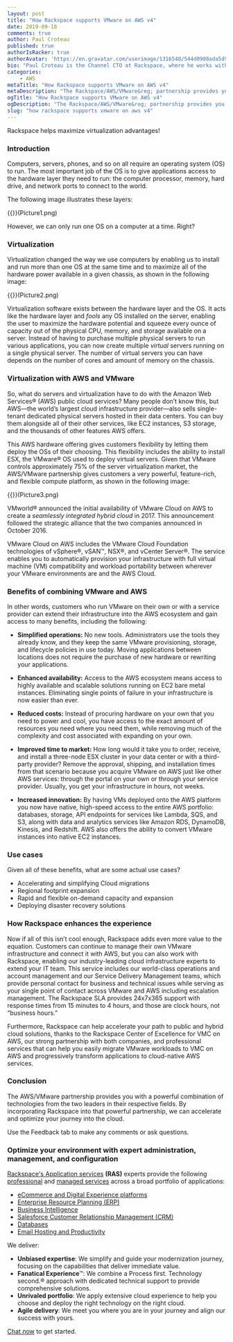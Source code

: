 ```yaml
---
layout: post
title: "How Rackspace supports VMware on AWS v4"
date: 2019-09-18
comments: true
author: Paul Croteau
published: true
authorIsRacker: true
authorAvatar: 'https://en.gravatar.com/userimage/1316548/544d0908ada5d93056e89afc7d240c23.png?size=200'
bio: "Paul Croteau is the Channel CTO at Rackspace, where he works with partners to enable their understanding of technology, the Rackspace portfolio, and the state of the industry. With more than 25 years of information technology experience including roles in engineering, sales, account management, and technical training, Paul’s experience helps him relate with partners and customers at all levels within an organization. His energy and passion for technology have been helpful in creating successful sales engagements and exceptional customer experiences with partners of all sizes. Paul originally joined Rackspace in 2005. Previous employers include AT&T, HP, and Accenture. Paul is based in San Antonio, Texas. Outside of work, Paul is a professional musician and composer and is married with two teenagers and a house full of pets."
categories:
    - AWS
metaTitle: "How Rackspace supports VMware on AWS v4"
metaDescription: "The Rackspace/AWS/VMware&reg; partnership provides you with a powerful combination of technologies for your cloud journey."
ogTitle: "How Rackspace supports VMware on AWS v4"
ogDescription: "The Rackspace/AWS/VMware&reg; partnership provides you with a powerful combination of technologies for your cloud journey."
slug: "how rackspace supports vmware on aws v4" 
---
```


Rackspace helps maximize virtualization advantages!

<!--more-->

### Introduction

Computers, servers, phones, and so on all require an operating system (OS) to
run. The most important job of the OS is to give applications access to the
hardware layer they need to run: the computer processor, memory, hard drive,
and network ports to connect to the world.

The following image illustrates these layers:

{{<image src="" title="" alt="">}}(Picture1.png)

However, we can only run one OS on a computer at a time. Right?

### Virtualization

Virtualization changed the way we use computers by enabling us to install and
run more than one OS at the same time and to maximize all of the
hardware power available in a given chassis, as shown in the following image:

{{<image src="" title="" alt="">}}(Picture2.png)

Virtualization software exists between the hardware layer and the OS.
It acts like the hardware layer and *fools* any OS
installed on the server, enabling the user to maximize the hardware potential
and squeeze every ounce of capacity out of the physical CPU, memory, and
storage available on a server. Instead of having to purchase multiple physical
servers to run various applications, you can now create multiple *virtual*
servers running on a single physical server. The number of virtual servers
you can have depends on the number of cores and amount of memory on the chassis.

### Virtualization with AWS and VMware

So, what do servers and virtualization have to do with the Amazon Web Services&reg;
(AWS) public cloud services? Many people don’t know this, but AWS—the world’s
largest cloud infrastructure provider—also sells single-tenant dedicated
physical servers hosted in their data centers. You can buy them alongside all
of their other services, like EC2 instances, S3 storage, and the thousands of
other features AWS offers.

This AWS hardware offering gives customers flexibility by letting them deploy
the OSs of their choosing. This flexibility includes the ability to install
ESX, the VMware&reg; OS used to deploy virtual servers. Given that
VMware controls approximately 75% of the server virtualization market, the
AWS/VMware partnership gives customers a very powerful, feature-rich, and
flexible compute platform, as shown in the following image:

{{<image src="" title="" alt="">}}(Picture3.png)

VMworld&reg; announced the initial availability of VMware Cloud on AWS to
create a *seamlessly integrated hybrid cloud* in 2017. This announcement followed
the strategic alliance that the two companies announced in October 2016.

VMware Cloud on AWS includes the VMware Cloud Foundation technologies of
vSphere&reg;, vSAN&trade;, NSX&reg;, and vCenter Server&reg;. The service
enables you to automatically
provision your infrastructure with full virtual machine (VM) compatibility and
workload portability between wherever your VMware environments are and the AWS
Cloud.

### Benefits of combining VMware and AWS

In other words, customers who run VMware on their own or with a service provider
can extend their infrastructure into the AWS ecosystem and gain access to many
benefits, including the following:

-	**Simplified operations:** No new tools. Administrators use the tools they
   already know, and they keep the same VMware provisioning, storage, and
   lifecycle policies in use today. Moving applications between locations does
   not require the purchase of new hardware or rewriting your applications.

-	**Enhanced availability:** Access to the AWS ecosystem means access to
   highly available and scalable solutions running on EC2 bare metal instances.
   Eliminating single points of failure in your infrastructure is now easier
   than ever.

-	**Reduced costs:** Instead of procuring hardware on your own that you need
   to power and cool, you have access to the exact amount of resources you need
   where you need them, while removing much of the complexity and cost
   associated with expanding on your own.

-	**Improved time to market:** How long would it take you to order, receive,
   and install a three-node ESX cluster in your data center or with a
   third-party provider? Remove the approval, shipping, and installation times
   from that scenario because you acquire VMware on AWS just like other AWS
   services: through the portal on your own or through your service provider.
   Usually, you get your infrastructure in hours, not weeks.

-	**Increased innovation:** By having VMs deployed onto the AWS platform you
   now have native, high-speed access to the entire AWS portfolio: databases,
   storage, API endpoints for services like Lambda, SQS, and S3, along with
   data and analytics services like Amazon RDS, DynamoDB, Kinesis, and Redshift.
   AWS also offers the ability to convert VMware instances into native EC2
   instances.

### Use cases

Given all of these benefits, what are some actual use cases?

-	Accelerating and simplifying Cloud migrations
-	Regional footprint expansion
-	Rapid and flexible on-demand capacity and expansion
-	Deploying disaster recovery solutions

### How Rackspace enhances the experience

Now if all of this isn’t cool enough, Rackspace adds even more value to the
equation. Customers can continue to manage their own VMware infrastructure and
connect it with AWS, but you can also work with Rackspace, enabling our
industry-leading cloud infrastructure experts to extend your IT team. This
service includes our world-class operations and account management and our Service
Delivery Management teams, which provide personal contact for business and
technical issues while serving as your single point of contact across VMware
and AWS including escalation management. The Rackspace SLA provides 24x7x365
support with response times from 15 minutes to 4 hours, and those are clock
hours, not “business hours.”

Furthermore, Rackspace can help accelerate your path to public and hybrid cloud
solutions, thanks to the Rackspace Center of Excellence for VMC on AWS, our
strong partnership with both companies, and professional services that can help
you easily migrate VMware workloads to VMC on AWS and progressively transform
applications to cloud-native AWS services.

### Conclusion

The AWS/VMware partnership provides you with a powerful combination of
technologies from the two leaders in their respective fields. By incorporating
Rackspace into that powerful partnership, we can accelerate and optimize your
journey into the cloud.

Use the Feedback tab to make any comments or ask questions.

### Optimize your environment with expert administration, management, and configuration

[Rackspace's Application services](https://www.rackspace.com/application-management/managed-services)
**(RAS)** experts provide the following [professional](https://www.rackspace.com/application-management/professional-services)
and
[managed services](https://www.rackspace.com/application-management/managed-services) across
a broad portfolio of applications:

- [eCommerce and Digital Experience platforms](https://www.rackspace.com/ecommerce-digital-experience)
- [Enterprise Resource Planning (ERP)](https://www.rackspace.com/erp)
- [Business Intelligence](https://www.rackspace.com/business-intelligence)
- [Salesforce Customer Relationship Management (CRM)](https://www.rackspace.com/salesforce-managed-services)
- [Databases](https://www.rackspace.com/dba-services)
- [Email Hosting and Productivity](https://www.rackspace.com/email-hosting)

We deliver:

- **Unbiased expertise**: We simplify and guide your modernization journey,
focusing on the capabilities that deliver immediate value.
- **Fanatical Experience**&trade;: We combine a Process first. Technology second.&reg;
approach with dedicated technical support to provide comprehensive solutions.
- **Unrivaled portfolio**: We apply extensive cloud experience to help you
choose and deploy the right technology on the right cloud.
- **Agile delivery**: We meet you where you are in your journey and align
our success with yours.

[Chat now](https://www.rackspace.com/#chat) to get started.
